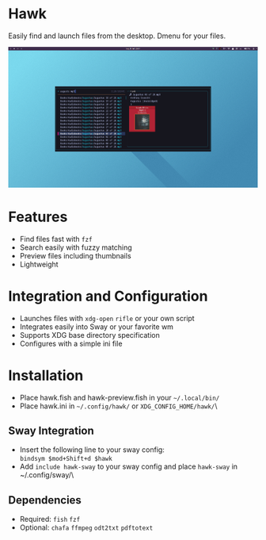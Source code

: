 # Hawk
Easily find and launch files from the desktop. Dmenu for your files.

![Screenshot](docs/screenshot1.png) 

# Features
- Find files fast with `fzf`
- Search easily with fuzzy matching
- Preview files including thumbnails
- Lightweight

# Integration and Configuration
- Launches files with `xdg-open` `rifle` or your own script
- Integrates easily into Sway or your favorite wm
- Supports XDG base directory specification
- Configures with a simple ini file

# Installation
- Place hawk.fish and hawk-preview.fish in your  `~/.local/bin/`
- Place hawk.ini in `~/.config/hawk/` or `XDG_CONFIG_HOME/hawk/`\
## Sway Integration
- Insert the following line to your sway config:\
    `bindsym $mod+Shift+d $hawk`
- Add `include hawk-sway` to your sway config and place `hawk-sway` in ~/.config/sway/\
## Dependencies
- Required: `fish` `fzf`
- Optional: `chafa` `ffmpeg` `odt2txt` `pdftotext`

